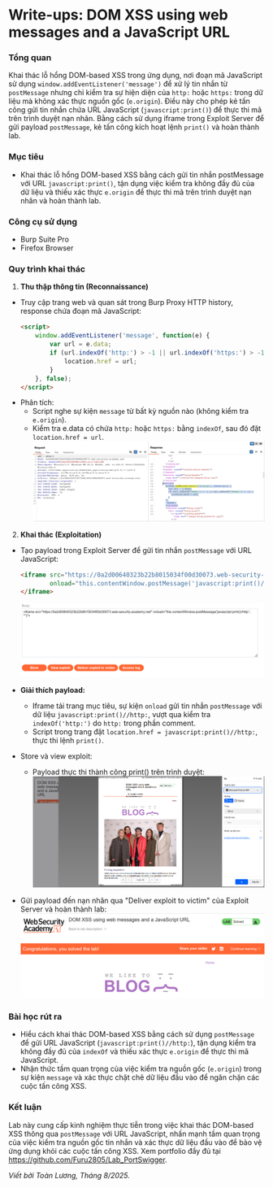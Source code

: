 # Write-ups: DOM XSS using web messages and a JavaScript URL

### Tổng quan
Khai thác lỗ hổng DOM-based XSS trong ứng dụng, nơi đoạn mã JavaScript sử dụng `window.addEventListener('message')` để xử lý tin nhắn từ `postMessage` nhưng chỉ kiểm tra sự hiện diện của `http:` hoặc `https:` trong dữ liệu mà không xác thực nguồn gốc (`e.origin`). Điều này cho phép kẻ tấn công gửi tin nhắn chứa URL JavaScript (`javascript:print()`) để thực thi mã trên trình duyệt nạn nhân. Bằng cách sử dụng iframe trong Exploit Server để gửi payload `postMessage`, kẻ tấn công kích hoạt lệnh `print()` và hoàn thành lab.

### Mục tiêu
- Khai thác lỗ hổng DOM-based XSS bằng cách gửi tin nhắn postMessage với URL `javascript:print()`, tận dụng việc kiểm tra không đầy đủ của dữ liệu và thiếu xác thực `e.origin` để thực thi mã trên trình duyệt nạn nhân và hoàn thành lab.

### Công cụ sử dụng
- Burp Suite Pro
- Firefox Browser

### Quy trình khai thác
1. **Thu thập thông tin (Reconnaissance)**
- Truy cập trang web và quan sát trong Burp Proxy HTTP history, response chứa đoạn mã JavaScript:
    ```html
    <script>
        window.addEventListener('message', function(e) {
            var url = e.data;
            if (url.indexOf('http:') > -1 || url.indexOf('https:') > -1) {
                location.href = url;
            }
        }, false);
    </script>
    ```
- Phân tích:
    - Script nghe sự kiện `message` từ bất kỳ nguồn nào (không kiểm tra `e.origin`).
    - Kiểm tra e.data có chứa `http:` hoặc `https:` bằng `indexOf`, sau đó đặt `location.href = url`.
        ![event](./images/1_event.png)

2. **Khai thác (Exploitation)**
- Tạo payload trong Exploit Server để gửi tin nhắn `postMessage` với URL JavaScript:
    ```html
    <iframe src="https://0a2d00640323b22b8015034f00d30073.web-security-academy.net/" 
            onload="this.contentWindow.postMessage('javascript:print()//http:', '*')">
    </iframe>
    ```
    ![body](./images/2_body.png)
- **Giải thích payload:**
    - Iframe tải trang mục tiêu, sự kiện `onload` gửi tin nhắn `postMessage` với dữ liệu `javascript:print()//http:`, vượt qua kiểm tra `indexOf('http:')` do `http:` trong phần comment.
    - Script trong trang đặt `location.href = javascript:print()//http:`, thực thi lệnh `print()`.

- Store và view exploit:
    - Payload thực thi thành công print() trên trình duyệt:
        ![view](./images/3_view.png)

- Gửi payload đến nạn nhân qua "Deliver exploit to victim" của Exploit Server và hoàn thành lab:
    ![solved](./images/4_solved.png)

### Bài học rút ra
- Hiểu cách khai thác DOM-based XSS bằng cách sử dụng `postMessage` để gửi URL JavaScript (`javascript:print()//http:`), tận dụng kiểm tra không đầy đủ của `indexOf` và thiếu xác thực `e.origin` để thực thi mã JavaScript.
- Nhận thức tầm quan trọng của việc kiểm tra nguồn gốc (`e.origin`) trong sự kiện `message` và xác thực chặt chẽ dữ liệu đầu vào để ngăn chặn các cuộc tấn công XSS.

### Kết luận
Lab này cung cấp kinh nghiệm thực tiễn trong việc khai thác DOM-based XSS thông qua `postMessage` với URL JavaScript, nhấn mạnh tầm quan trọng của việc kiểm tra nguồn gốc tin nhắn và xác thực dữ liệu đầu vào để bảo vệ ứng dụng khỏi các cuộc tấn công XSS. Xem portfolio đầy đủ tại https://github.com/Furu2805/Lab_PortSwigger.

*Viết bởi Toàn Lương, Tháng 8/2025.*